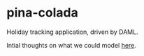 # pina-colada

Holiday tracking application, driven by DAML.

Intial thoughts on what we could model [here](/model.md).
